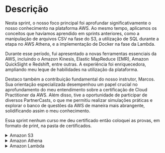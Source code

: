 # Descrição

Nesta sprint, o nosso foco principal foi aprofundar significativamente o nosso conhecimento na plataforma AWS. Ao mesmo tempo, aplicamos os conceitos que havíamos aprendido em sprints anteriores, como a manipulação de arquivos CSV na fase do S3, a utilização de SQL durante a etapa no AWS Athena, e a implementação de Docker na fase da Lambda.

Durante esse período, fui apresentado a novas ferramentas essenciais da AWS, incluindo o Amazon Kinesis, Elastic MapReduce (EMR), Amazon QuickSight e Redshift, entre outras. A experiência foi enriquecedora, ampliando meu leque de habilidades na utilização da plataforma.

Destaco também a contribuição fundamental do nosso instrutor, Marcos. Sua orientação especializada desempenhou um papel crucial no aprofundamento do meu entendimento sobre a certificação de Cloud Practitioner da AWS. Além disso, tive a oportunidade de participar de diversos PartnerCasts, o que me permitiu realizar simulações práticas e explorar o banco de questões da AWS de maneira mais abrangente, solidificando assim o meu conhecimento.

Essa sprint nenhum curso me deu certificado então coloquei as provas, em formato de print, na pasta de certificados.

<details>
<summary>Amazon S3</summary>

Nesse exercício de S3 tive que criar um Bucket para habilitar a hospedagem de site estático, e liberar as configurações de acesso público, após liberar o acesso tive que adicionar uma política de no bucket, adicionei um documento de erro para as notificações e testei o site

## Etapa 1:Criar um bucket
<img src="/Sprint-6/s3/fotos/etapa-1-s3.png" alt="etapa-1-s3" width="1000" height="200">

## Etapa 2: Habilitar hospedagem de site estático
<img src="/Sprint-6/s3/fotos/etapa-2-s3.png" alt="etapa-2-s3" width="1000" height="200">

## Etapa 3: editar as configurações do Bloqueio de acesso público
<img src="/Sprint-6/s3/fotos/etapa-3-s3.png" alt="etapa-3-s3" width="1000" height="200">

## Etapa 4: Adicionar política de bucket que torna o conteúdo do bucket publicamente disponível

~~~json
{
    "Version": "2012-10-17",
    "Statement": [
        {
            "Sid": "PublicReadGetObject",
            "Effect": "Allow",
            "Principal": "*",
            "Action": [
                "s3:GetObject"
            ],
            "Resource": [
                "arn:aws:s3:::Bucket-Name/*"
            ]
        }
    ]
}
~~~

## Etapa 5: Configurar um documento de índice
<img src="/Sprint-6/s3/fotos/etapa-5-s3.png" alt="etapa-5-s3" width="1000" height="400">

~~~html
<html xmlns="http://www.w3.org/1999/xhtml" >
<head>
    <title>Home Page do meu WebSite - Tutorial de S3</title>
</head>
<body>
  <h1>Bem-vindo ao meu website</h1>
  <p>Agora hospedado em Amazon S3!</p>
  <a href="nome do arquivo CSV a ser baixado">Download CSV File</a> 
</body>
</html
~~~

## Etapa 6: configurar documento de erros
<img src="/Sprint-6/s3/fotos/etapa-6-s3.png" alt="etapa-6-s3" width="1000" height="400">

## Etapa 7: testar o endpoint do site
<img src="/Sprint-6/s3/fotos/etapa-7-s3.png" alt="etapa-7-s3" width="1000" height="300">
</details>

<details>
<summary>Amazon Athena</summary>

Nesse exercício do Amazon Athena tive que criar um banco de dados, criar uma tabela, abrir o CSV e usar o Athena para criar queries de sql para buscar informações no CSV.
Junto com as queries eu coloquei os CSVs com as saídas delas.

## Etapa 1: Configurar Athena
<img src="/Sprint-6/athena/fotos/etapa-1-athena.png" alt="etapa-1-athena" width="1000" height="300">

~~~sql
CREATE EXTERNAL TABLE IF NOT EXISTS meubanco.nomes (
nome STRING,
sexo STRING,
total INT,
ano INT
)
ROW FORMAT SERDE 'org.apache.hadoop.hive.serde2.lazy.LazySimpleSerDe'
WITH SERDEPROPERTIES (
 'serialization.format' = ',',
 'field.delim' = ','
)
LOCATION 's3://etapa1/dados/'
~~~
## Etapa 2: Criar um banco de dados
<img src="/Sprint-6/athena/fotos/etapa-2-athena.png" alt="etapa-2-athena" width="1000" height="300">

~~~sql
select nome 
from meubanco.nomes 
where ano = 1999 
order by total 
limit 15
~~~

## Etapa 3: Criar uma tabela
<img src="/Sprint-6/athena/fotos/etapa-3-athena.png" alt="etapa-3-athena" width="1000" height="300">

~~~sql
WITH Decades AS (
	SELECT DISTINCT FLOOR(ano / 10) * 10 AS decade
	FROM nomes
	WHERE ano >= 1950
),
RankedNames AS (
	SELECT FLOOR(n.ano / 10) * 10 AS decade,
		n.nome,
		SUM(n.total) AS total_ocorrencias,
		RANK() OVER(
			PARTITION BY FLOOR(n.ano / 10) * 10
			ORDER BY SUM(n.total) DESC
		) AS rank
	FROM nomes n
		JOIN Decades d ON FLOOR(n.ano / 10) * 10 = d.decade
	GROUP BY FLOOR(n.ano / 10) * 10,
		n.nome
)
SELECT decade,
	nome,
	total_ocorrencias
FROM RankedNames
WHERE rank <= 3
ORDER BY decade,
	rank
~~~
</details>


<details>
<summary>Amazon Lambda</summary>
</details>
